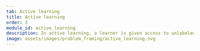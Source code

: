 ```yaml
---
tab: Active learning
title: Active learning
order: 3
module_id: active_learning
description: In active learning, a learner is given access to unlabeled data and is allowed to adaptively choose which ones to label. The main drive for this approach is when the cost of labelling data is significantly bigger than acquiring the unlabeled data.
image: assets/images/problem_framing/active_learning.svg
---
```

